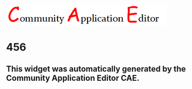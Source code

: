 ![CAE](https://github.com/PhilCAEOrg/frontendComponent-233/blob/gh-pages/img/logo.png)  

456
===================


This widget was automatically generated by the Community Application Editor CAE.  
---------------
